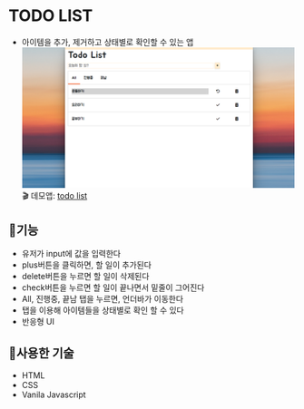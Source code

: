# TODO LIST
+ 아이템을 추가, 제거하고 상태별로 확인할 수 있는 앱
![todoList](./images/todo.PNG)
:clapper: 데모앱: [todo list](https://todolist-std.netlify.app/)
## :memo:기능
+ 유저가 input에 값을 입력한다
+ plus버튼을 클릭하면, 할 일이 추가된다
+ delete버튼을 누르면 할 일이 삭제된다
+ check버튼을 누르면 할 일이 끝나면서 밑줄이 그어진다
+ All, 진행중, 끝남 탭을 누르면, 언더바가 이동한다
+ 탭을 이용해 아이템들을 상태별로 확인 할 수 있다
+ 반응형 UI

## :hammer:사용한 기술
+ HTML
+ CSS
+ Vanila Javascript
